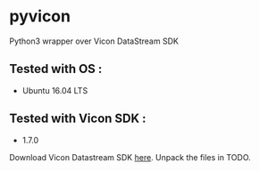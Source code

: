 # pyvicon
Python3 wrapper over Vicon DataStream SDK

## Tested with OS :
- Ubuntu 16.04 LTS

## Tested with Vicon SDK :
- 1.7.0

Download Vicon Datastream SDK [here](https://www.vicon.com/downloads/utilities-and-sdk/datastream-sdk).
Unpack the files in TODO.

